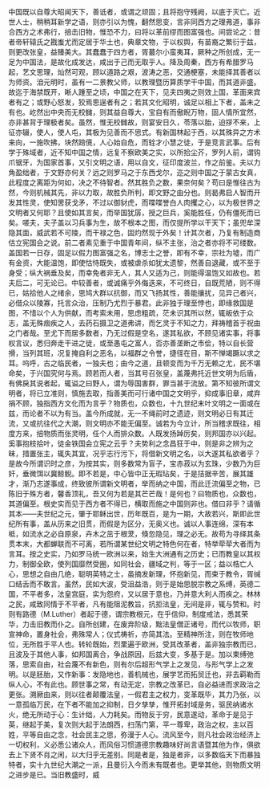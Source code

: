 中国既以自尊大昭闻天下，善诋者，或谓之顽固；且将抱守残阙，以底于灭亡。近世人士，稍稍耳新学之语，则亦引以为愧，翻然思变，言非同西方之理弗道，事非合西方之术弗行，掊击旧物，惟恐不力，曰将以革前缪而图富强也。间尝论之：昔者帝轩辕氏之戡蚩尤而定居于华土也，典章文物，于以权舆，有苗裔之繁衍于兹，则更改张皇，益臻美大。其蠢蠢于四方者，胥蕞尔小蛮夷耳，厥种之所创成，无一足为中国法，是故化成发达，咸出于己而无取乎人。降及周秦，西方有希腊罗马起，艺文思理，灿然可观，顾以道路之艰，波涛之恶，交通梗塞，未能择其善者以为师资。洎元明时，虽有一二景教父师，以教理暨历算质学干中国，而其道非盛。故迄于海禁既开，晰人踵至之顷，中国之在天下，见夫四夷之则效上国，革面来宾者有之；或野心怒发，狡焉思逞者有之；若其文化昭明，诚足以相上下者，盖未之有也。屹然出中央而无校雠，则其益自尊大，宝自有而傲睨万物，固人情所宜然，亦非甚背于理极者矣。虽然，惟无校雠故，则宴安日久，苓落以胎，迫拶不来，上征亦辍，使人，使人屯，其极为见善而不思式。有新国林起于西，以其殊异之方术来向，一施吹拂，块然踣傹，人心始自危，而辁才小慧之徒，于是竞言武事。后有学于殊域者，近不知中国之情，远复不察欧美之实，以所拾尘芥，罗列人前，谓钩爪锯牙，为国家首事，又引文明之语，用以自文，征印度波兰，作之前鉴。夫以力角盈绌者，于文野亦何关？远之则罗马之于东西戈尔，迩之则中国之于蒙古女真，此程度之离距为何如，决之不待智者。然其胜负之数，果奈何矣？苟曰是惟往古为然，今则机械其先，非以力取，故胜负所判，即文野之由分也。则曷弗启人智而开发其性灵，使知罟获戈矛，不过以御豺虎，而喋喋誉白人肉攫之心，以为极世界之文明者又何耶？且使如其言矣，而举国犹孱，授之巨兵，奚能胜任，仍有僵死而已矣。嗟夫，夫子盖以习兵事为生，故不根本之图，而仅提所学以干天下；虽兜牟深隐其面，威武若不可陵，而干禄之色，固灼然现于外矣！计其次者，乃复有制造商估立宪国会之说。前二者素见重于中国青年间，纵不主张，治之者亦将不可缕数。盖国若一日存，固足以假力图富强之名，博志士之誉，即有不幸，宗社为墟，而广有金资，大能温饱，即使怙恃既失，或被虐杀如犹太遗黎，然善自退藏，或不至于身受；纵大祸垂及矣，而幸免者非无人，其人又适为己，则能得温饱又如故也。若夫后二，可无论已。中较善者，或诚痛乎外侮迭来，不可终日，自既荒陋，则不得已，姑拾他人之绪余，思鸠大群以抗御，而又飞扬其性，善能攘扰，见异己者兴，必借众以陵寡，托言众治，压制乃尤烈于暴君。此非独于理至悖也，即缘救国是图，不惜以个人为供献，而考索未用，思虑粗疏，茫未识其所以然，辄皈依于众志，盖无殊痼疾之人，去药石摄卫之道弗讲，而乞灵于不知之力，拜祷稽首于祝由之门者哉。至尤下而居多数者，乃无过假是空名，遂其私欲，不顾见诸实事，将事权言议，悉归奔走干进之徒，或至愚屯之富人，否亦善垄断之市侩，特以自长营搰，当列其班，况复掩自利之恶名，以福群之令誉，捷径在目，斯不惮竭蹶以求之耳。呜呼，古之临民者，一独夫也；由今之道，且顿变而为千万无赖之尤，民不堪命矣，于兴国究何与焉。顾若而人者，当其号召张皇，盖蔑弗托近世文明为后盾，有佛戾其说者起，辄谥之曰野人，谓为辱国害群，罪当甚于流放。第不知彼所谓文明者，将已立准则，慎施去取，指善美而可行诸中国之文明乎，抑成事旧章，咸弃捐不顾，独指西方文化而为言乎？物质也，众数也，十九世纪末叶文明之一面或在兹，而论者不以为有当。盖今所成就，无一不绳前时之遗迹，则文明必日有其迁流，又或抗往代之大潮，则文明亦不能无偏至。诚若为今立计，所当稽求既往，相度方来，掊物质而张灵明，任个人而排众数。人既发扬踔厉矣，则邦国亦以兴起。奚事抱枝拾叶，徒金铁国会立宪之云乎？夫势利之念昌狂于中，则是非之辨为之昧，措置张主，辄失其宜，况乎志行污下，将借新文明之名，以大遂其私欲者乎？是故今所谓识时之彦，为按其实，则多数常为盲子，宝赤菽以为玄珠，少数乃为巨奸，垂微饵以冀鲸鲵。即不若是，中心皆中正无瑕玷矣，于是拮据辛苦，展其雄才，渐乃志遂事成，终致彼所谓新文明者，举而纳之中国，而此迁流偏至之物，已陈旧于殊方者，馨香顶礼，吾又何为若是其芒芒哉！是何也？曰物质也，众数也，其道偏至。根史实而见于西方者不得已，横取而施之中国则非也。借曰非乎？请循其本——夫世纪之元，肇于耶稣出世，历年既百，是为一期，大故若兴，斯即此世纪所有事，盖从历来之旧贯，而假是为区分，无奥义也。诚以人事连绵，深有本柢，如流水之必自原泉，卉木之茁于根茇，倏忽隐见，理之必无。故苟为寻绎其条贯本末，大都蝉联而不可离，若所谓某世纪文明之特色何在者，特举荦荦大者而为言耳。按之史实，乃如罗马统一欧洲以来，始生大洲通有之历史；已而教皇以其权力，制御全欧，使列国靡然受圈，如同社会，疆域之判，等于一区；益以梏亡人心，思想之自由几绝，聪明英特之士，虽摘发新理，怀抱新见，而束于教令，胥缄口结舌而不敢言。虽然，民如大波，受沮益浩，则于是始思脱宗教之系缚，英德二国，不平者多，法皇宫庭，实为怨府，又以居于意也，乃并意大利人而疾之。林林之民，咸致同情于不平者，凡有能阻泥教旨，抗拒法皇，无间是非，辄与赞和。时则有路德（M.Luther）者起于德，谓宗教根元，在乎信仰，制度戒法，悉其荣华，力击旧教而仆之。自所创建，在废弃阶级，黜法皇僧正诸号，而代以牧师，职宣神命，置身社会，弗殊常人；仪式祷祈，亦简其法。至精神所注，则在牧师地位，无所胜于平人也。转轮既始，烈栗遍于欧洲，受其改革者，盖非独宗教而已，且波及于其他人事，如邦国离合，争战原因，后兹大变，多基于是。加以束缚弛落，思索自由，社会蔑不有新色，则有尔后超形气学上之发见，与形气学上之发明。以是胚胎，又作新事：发隐地也，善机械也，展学艺而拓贸迁也，非去羁勒而纵人心，不有此也。顾世事之常，有动无定，宗教之改革已，自必益进而求政治之更张。溯厥由来，则以往者颠覆法皇，一假君主之权力，变革既毕，其力乃张，以一意孤临万民，在下者不能加之抑制，日夕孳孳，惟开拓封域是务，驱民纳诸水火，绝无所动于心：生计绌，人力耗矣。而物反于穷，民意遂动，革命于是见于英，继起于美，复次则大起于法朗西，扫荡门第，平一尊卑，政治之权，主以百姓，平等自由之念，社会民主之思，弥漫于人心。流风至今，则凡社会政治经济上一切权利，义必悉公诸众人，而风俗习惯道德宗教趣味好尚言语暨其他为作，俱欲去上下贤不肖之闲，以大归乎无差别。同是者是，独是者非，以多数临天下而暴独特者，实十九世纪大潮之一派，且曼衍入今而未有既者也。更举其他，则物质文明之进步是已。当旧教盛时，威